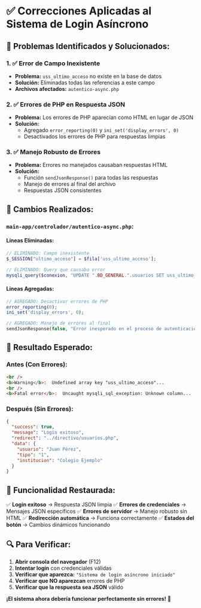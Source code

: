 # ✅ Correcciones Aplicadas al Sistema de Login Asíncrono

## 🔧 **Problemas Identificados y Solucionados:**

### **1. ✅ Error de Campo Inexistente**
- **Problema:** `uss_ultimo_acceso` no existe en la base de datos
- **Solución:** Eliminadas todas las referencias a este campo
- **Archivos afectados:** `autentico-async.php`

### **2. ✅ Errores de PHP en Respuesta JSON**
- **Problema:** Los errores de PHP aparecían como HTML en lugar de JSON
- **Solución:** 
  - Agregado `error_reporting(0)` y `ini_set('display_errors', 0)`
  - Desactivados los errores de PHP para respuestas limpias

### **3. ✅ Manejo Robusto de Errores**
- **Problema:** Errores no manejados causaban respuestas HTML
- **Solución:** 
  - Función `sendJsonResponse()` para todas las respuestas
  - Manejo de errores al final del archivo
  - Respuestas JSON consistentes

## 📁 **Cambios Realizados:**

### **`main-app/controlador/autentico-async.php`:**

#### **Líneas Eliminadas:**
```php
// ELIMINADO: Campo inexistente
$_SESSION["ultimo_acceso"] = $fila['uss_ultimo_acceso'];

// ELIMINADO: Query que causaba error
mysqli_query($conexion, "UPDATE ".BD_GENERAL.".usuarios SET uss_ultimo_acceso=NOW() WHERE uss_id='".$fila['uss_id']."' AND institucion={$_SESSION["idInstitucion"]} AND year={$_SESSION["bd"]}");
```

#### **Líneas Agregadas:**
```php
// AGREGADO: Desactivar errores de PHP
error_reporting(0);
ini_set('display_errors', 0);

// AGREGADO: Manejo de errores al final
sendJsonResponse(false, "Error inesperado en el proceso de autenticación.", null);
```

## 🎯 **Resultado Esperado:**

### **Antes (Con Errores):**
```html
<br />
<b>Warning</b>:  Undefined array key "uss_ultimo_acceso"...
<br />
<b>Fatal error</b>:  Uncaught mysqli_sql_exception: Unknown column...
```

### **Después (Sin Errores):**
```json
{
  "success": true,
  "message": "Login exitoso",
  "redirect": "../directivo/usuarios.php",
  "data": {
    "usuario": "Juan Pérez",
    "tipo": "1",
    "institucion": "Colegio Ejemplo"
  }
}
```

## 🚀 **Funcionalidad Restaurada:**

✅ **Login exitoso** → Respuesta JSON limpia
✅ **Errores de credenciales** → Mensajes JSON específicos
✅ **Errores de servidor** → Manejo robusto sin HTML
✅ **Redirección automática** → Funciona correctamente
✅ **Estados del botón** → Cambios dinámicos funcionando

## 🔍 **Para Verificar:**

1. **Abrir consola del navegador** (F12)
2. **Intentar login** con credenciales válidas
3. **Verificar que aparezca:** `"Sistema de login asíncrono iniciado"`
4. **Verificar que NO aparezcan** errores de PHP
5. **Verificar que la respuesta sea JSON** válido

**¡El sistema ahora debería funcionar perfectamente sin errores!** 🎉


